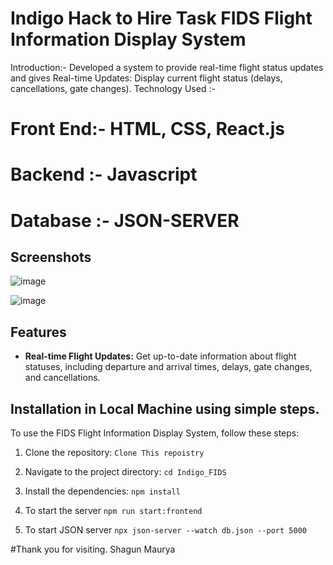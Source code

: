 
# Indigo Hack to Hire Task FIDS Flight Information Display System


Introduction:- Developed a system to provide real-time flight status updates and gives Real-time Updates: Display current flight status (delays, cancellations, gate changes).
Technology Used :- 
# Front End:- HTML, CSS, React.js
# Backend :- Javascript
# Database :- JSON-SERVER
## Screenshots
![image](https://github.com/user-attachments/assets/03be3bfa-9edd-451c-b0d2-ba7a2b720e24)

![image](https://github.com/user-attachments/assets/a2bd5e3c-de3b-4b03-8d67-fa2c490accaf)


## Features


- **Real-time Flight Updates:** Get up-to-date information about flight statuses, including departure and arrival times, delays, gate changes, and cancellations.

## Installation in Local Machine using simple steps.

To use the FIDS Flight Information Display System, follow these steps:

1. Clone the repository:
```Clone This repoistry```

2. Navigate to the project directory:
```cd Indigo_FIDS```

3. Install the dependencies:
```npm install```

4. To start the server
```npm run start:frontend```

5. To start JSON server
```npx json-server --watch db.json --port 5000```

#Thank you for visiting.
Shagun Maurya

